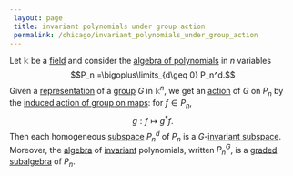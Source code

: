 ```yaml
---
 layout: page
 title: invariant polynomials under group action
 permalink: /chicago/invariant_polynomials_under_group_action
---
```


Let $\mathbb k$ be a [field](https://mathgloss.github.io/MathGloss/field) and consider the [algebra of polynomials](https://mathgloss.github.io/MathGloss/algebra_of_polynomials) in $n$ variables $$P_n =\bigoplus\limits_{d\geq 0} P_n^d.$$ Given a [representation](https://mathgloss.github.io/MathGloss/group_representation) of a [group](https://mathgloss.github.io/MathGloss/group) $G$ in $\mathbb k^n$, we get an [action](https://mathgloss.github.io/MathGloss/group_action) of $G$ on $P_n$ by the [induced action of group on maps](https://mathgloss.github.io/MathGloss/induced_action_of_group_on_maps): for $f\in P_n$, $$g:f\mapsto g^*f.$$ Then each homogeneous [subspace](https://mathgloss.github.io/MathGloss/vector_subspace) $P_n^d$ of $P_n$ is a $G$-[invariant subspace](https://mathgloss.github.io/MathGloss/invariant_subspace). Moreover, the [algebra](https://mathgloss.github.io/MathGloss/algebra_over_a_field)  of [invariant](https://mathgloss.github.io/MathGloss/G-invariant_vectors) polynomials, written $P_n^G$, is a [graded subalgebra](https://mathgloss.github.io/MathGloss/graded_subalgebra) of $P_n$. 